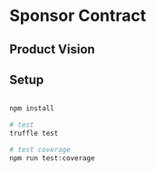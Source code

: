 # Sponsor Contract

## Product Vision
## Setup

```bash

npm install

# test
truffle test

# test coverage
npm run test:coverage

```
